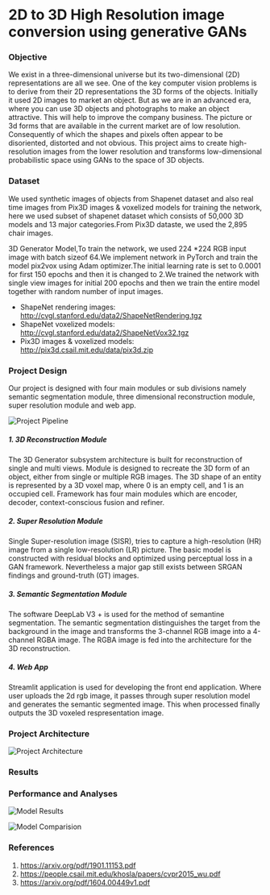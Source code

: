 # 2D to 3D High Resolution image conversion using generative GANs

### Objective
We exist in a three-dimensional universe but its two-dimensional (2D) representations are all we see. One of the key computer vision problems is to derive from their 2D representations the 3D forms of the objects. Initially it used 2D images to market an object. But as we are in an advanced era, where you can use 3D objects and photographs to make an object attractive. This will help to improve the company business. The picture or 3d forms that are available in the current market are of low resolution. Consequently of which the shapes and pixels often appear to be disoriented, distorted and not obvious. This project aims to create high-resolution images from the lower resolution and transforms low-dimensional probabilistic space using GANs to the space of 3D objects.

### Dataset
We used synthetic images of objects from Shapenet dataset and also real time images from Pix3D images & voxelized models for training the network, here we used subset of shapenet  dataset which consists of 50,000 3D  models and 13 major categories.From Pix3D dataste, we used the 2,895 chair images.

3D Generator Model,To train the network, we used 224 *224 RGB input image with batch sizeof 64.We implement network in PyTorch and train the model pix2vox using Adam optimizer.The initial learning rate is set to 0.0001 for first 150 epochs and then it is changed to 2.We trained the network with single view images for initial 200 epochs and then we train the entire model together with random number of  input images.


   - ShapeNet rendering images: http://cvgl.stanford.edu/data2/ShapeNetRendering.tgz
   - ShapeNet voxelized models: http://cvgl.stanford.edu/data2/ShapeNetVox32.tgz
   - Pix3D images & voxelized models: http://pix3d.csail.mit.edu/data/pix3d.zip

### Project Design
Our project is designed with four main modules or sub divisions namely semantic segmentation module, three dimensional reconstruction module, super resolution module and web app.

![Project Pipeline](https://github.com/Radhika009/CMPE_295B_MASTERPROJECT/blob/master/Images/pipeline.png)

##### 1. 3D Reconstruction Module

The 3D Generator subsystem architecture is built for reconstruction of single and multi views. Module is designed to recreate the 3D form of an object, either from single or multiple RGB images. The 3D shape of an entity is represented by a 3D voxel map, where 0 is an empty cell, and 1 is an occupied cell. Framework has four main modules which are encoder, decoder, context-conscious fusion and refiner.

##### 2. Super Resolution Module

Single Super-resolution image (SISR), tries to capture a high-resolution (HR) image from a single low-resolution (LR) picture. The basic model is constructed with residual blocks and optimized using perceptual loss in a GAN framework. Nevertheless a major gap still exists between SRGAN findings and ground-truth (GT) images.

##### 3. Semantic Segmentation Module

The software DeepLab V3 + is used for the method of semantine segmentation. The semantic segmentation distinguishes the target from the background in the image and transforms the 3-channel RGB image into a 4-channel RGBA image. The RGBA image is fed into the architecture for the 3D reconstruction.

##### 4. Web App

Streamlit application is used for developing the front end application. Where user uploads the 2d rgb image, it passes through super resolution model and generates the semantic segmented image. This when processed finally outputs the 3D voxeled respresentation image.

### Project Architecture
![Project Architecture](https://github.com/Radhika009/CMPE_295B_MASTERPROJECT/blob/master/Images/Project%20Architecture.png)
### Results

### Performance and Analyses
![Model Results](https://github.com/Radhika009/CMPE_295B_MASTERPROJECT/blob/master/Images/comparision_results.png)

![Model Comparision](https://github.com/Radhika009/CMPE_295B_MASTERPROJECT/blob/master/Images/model_comparision.png)
### References

1. https://arxiv.org/pdf/1901.11153.pdf
2. https://people.csail.mit.edu/khosla/papers/cvpr2015_wu.pdf
3. https://arxiv.org/pdf/1604.00449v1.pdf
